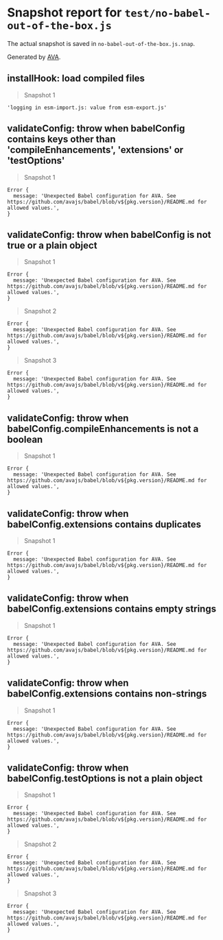 # Snapshot report for `test/no-babel-out-of-the-box.js`

The actual snapshot is saved in `no-babel-out-of-the-box.js.snap`.

Generated by [AVA](https://ava.li).

## installHook: load compiled files

> Snapshot 1

    'logging in esm-import.js: value from esm-export.js'

## validateConfig: throw when babelConfig contains keys other than 'compileEnhancements', 'extensions' or 'testOptions'

> Snapshot 1

    Error {
      message: 'Unexpected Babel configuration for AVA. See https://github.com/avajs/babel/blob/v${pkg.version}/README.md for allowed values.',
    }

## validateConfig: throw when babelConfig is not true or a plain object

> Snapshot 1

    Error {
      message: 'Unexpected Babel configuration for AVA. See https://github.com/avajs/babel/blob/v${pkg.version}/README.md for allowed values.',
    }

> Snapshot 2

    Error {
      message: 'Unexpected Babel configuration for AVA. See https://github.com/avajs/babel/blob/v${pkg.version}/README.md for allowed values.',
    }

> Snapshot 3

    Error {
      message: 'Unexpected Babel configuration for AVA. See https://github.com/avajs/babel/blob/v${pkg.version}/README.md for allowed values.',
    }

## validateConfig: throw when babelConfig.compileEnhancements is not a boolean

> Snapshot 1

    Error {
      message: 'Unexpected Babel configuration for AVA. See https://github.com/avajs/babel/blob/v${pkg.version}/README.md for allowed values.',
    }

## validateConfig: throw when babelConfig.extensions contains duplicates

> Snapshot 1

    Error {
      message: 'Unexpected Babel configuration for AVA. See https://github.com/avajs/babel/blob/v${pkg.version}/README.md for allowed values.',
    }

## validateConfig: throw when babelConfig.extensions contains empty strings

> Snapshot 1

    Error {
      message: 'Unexpected Babel configuration for AVA. See https://github.com/avajs/babel/blob/v${pkg.version}/README.md for allowed values.',
    }

## validateConfig: throw when babelConfig.extensions contains non-strings

> Snapshot 1

    Error {
      message: 'Unexpected Babel configuration for AVA. See https://github.com/avajs/babel/blob/v${pkg.version}/README.md for allowed values.',
    }

## validateConfig: throw when babelConfig.testOptions is not a plain object

> Snapshot 1

    Error {
      message: 'Unexpected Babel configuration for AVA. See https://github.com/avajs/babel/blob/v${pkg.version}/README.md for allowed values.',
    }

> Snapshot 2

    Error {
      message: 'Unexpected Babel configuration for AVA. See https://github.com/avajs/babel/blob/v${pkg.version}/README.md for allowed values.',
    }

> Snapshot 3

    Error {
      message: 'Unexpected Babel configuration for AVA. See https://github.com/avajs/babel/blob/v${pkg.version}/README.md for allowed values.',
    }
